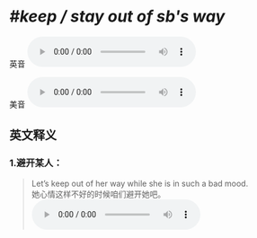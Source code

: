 # ***\#keep / stay out of sb's way*** 
英音
<audio src="./media/keep out of sb's way 1_AAC.aac" controls="controls"></audio>

美音
<audio src="./media/keep  out of sb's way2_AAC.aac" controls="controls"></audio>



  

英文释义
---
### 1.**避开某人：**  

 > Let’s keep out of her way while she is in such a bad mood.  
 > 她心情这样不好的时候咱们避开她吧。    
<audio src="./media/20-way.aac" controls="controls"></audio>


